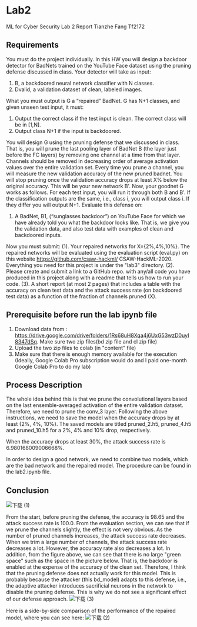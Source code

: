 # Lab2
ML for Cyber Security Lab 2 Report
Tianzhe Fang
Tf2172

## Requirements
You must do the project individually. In this HW you will design a backdoor detector for BadNets trained on the YouTube Face dataset using the pruning defense discussed in class. 
Your detector will take as input: 
1. B, a backdoored neural network classifier with N classes.
2. Dvalid, a validation dataset of clean, labeled images. 

What you must output is G a “repaired” BadNet. G has N+1 classes, and given unseen test input, it must: 
1. Output the correct class if the test input is clean. The correct class will be in [1,N]. 
2. Output class N+1 if the input is backdoored. 

You will design G using the pruning defense that we discussed in class. That is, you will prune the last pooling layer of BadNet B (the layer just before the FC layers) by removing one channel at a time from that layer. Channels should be removed in decreasing order of average activation values over the entire validation set. Every time you prune a channel, you will measure the new validation accuracy of the new pruned badnet. You will stop pruning once the validation accuracy drops at least X% below the original accuracy. This will be your new network B'. 
Now, your goodnet G works as follows. For each test input, you will run it through both B and B'. If the classification outputs are the same, i.e., class i, you will output class i. If they differ you will output N+1. Evaluate this defense on: 
1. A BadNet, B1, (“sunglasses backdoor”) on YouTube Face for which we have already told you what the backdoor looks like. That is, we give you the validation data, and also test data with examples of clean and backdoored inputs. 

Now you must submit: 
(1). Your repaired networks for X={2%,4%,10%}. The repaired networks will be evaluated using the evaluation script (eval.py) on this website https://github.com/csaw-hackml/ CSAW-HackML-2020. Everything you need for this project is under the "lab3" directory. 
(2). Please create and submit a link to a GitHub repo. with any/all code you have produced in this project along with a readme that tells us how to run your code. 
(3). A short report (at most 2 pages) that includes a table with the accuracy on clean test data and the attack success rate (on backdoored test data) as a function of the fraction of channels pruned (X).

## Prerequisite before run the lab ipynb file
1. Download data from : https://drive.google.com/drive/folders/1Rs68uH8Xqa4j6UxG53wzD0uyI8347dSq. Make sure two zip files(bd zip file and cl zip file)
2. Upload the two zip files to colab (in "content" file)
3. Make sure that there is enough memory available for the execution (Ideally, Google Colab Pro subscription would do and I paid one-month Google Colab Pro to do my lab)

## Process Description
The whole idea behind this is that we prune the convolutional layers based on the last ensemble-averaged activation of the entire validation dataset. Therefore, we need to prune the conv_3 layer. Following the above instructions, we need to save the model when the accuracy drops by at least {2%, 4%, 10%}. The saved models are titled pruned_2.h5, pruned_4.h5 and pruned_10.h5 for a 2%, 4% and 10% drop, respectively.

When the accuracy drops at least 30%, the attack success rate is 6.980168009006668%.

In order to design a good network, we need to combine two models, which are the bad network and the repaired model. The procedure can be found in the lab2.ipynb file.

## Conclusion
![下载 (1)](https://user-images.githubusercontent.com/72420821/205466723-89422ed5-81e4-4afb-bee3-a764b25eae88.png)

 From the start, before pruning the defense, the accuracy is 98.65 and the attack success rate is 100.0. From the evaluation section, we can see that if we prune the channels slightly, the effect is not very obvious. As the number of pruned channels increases, the attack success rate decreases. When we trim a large number of channels, the attack success rate decreases a lot. However, the accuracy rate also decreases a lot. In addition, from the figure above, we can see that there is no large "green space" such as the space in the picture below. That is, the backdoor is enabled at the expense of the accuracy of the clean set. Therefore, I think that the pruning defense does not actually work for this model. This is probably because the attacker (this bd_model) adapts to this defense, i.e., the adaptive attacker introduces sacrificial neurons in the network to disable the pruning defense. This is why we do not see a significant effect of our defense approach.
![下载 (3)](https://user-images.githubusercontent.com/72420821/205466766-83fdd6d9-cf82-4dd3-9dcc-d88a98cd4b67.png)



Here is a side-by-side comparison of the performance of the repaired model, where you can see here:
![下载 (2)](https://user-images.githubusercontent.com/72420821/205466763-7f775f34-633b-46aa-9ae2-45711c911b32.png)

